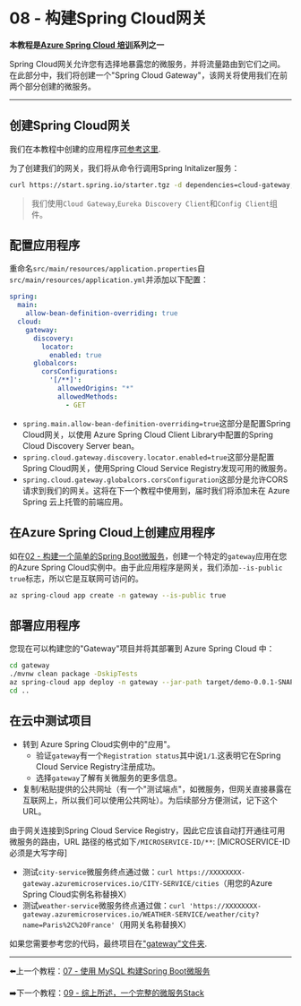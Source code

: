 # 08 - 构建Spring Cloud网关

**本教程是[Azure Spring Cloud 培训](../README.md)系列之一**


Spring Cloud网关允许您有选择地暴露您的微服务，并将流量路由到它们之间。在此部分中，我们将创建一个"Spring Cloud Gateway"，该网关将使用我们在前两个部分创建的微服务。

---

## 创建Spring Cloud网关

我们在本教程中创建的应用程序[可参考这里](gateway/).

为了创建我们的网关，我们将从命令行调用Spring Initalizer服务：

```bash
curl https://start.spring.io/starter.tgz -d dependencies=cloud-gateway,cloud-eureka,cloud-config-client -d baseDir=gateway -d bootVersion=2.3.8 -d javaVersion=1.8 | tar -xzvf -
```

> 我们使用`Cloud Gateway`,`Eureka Discovery Client`和`Config Client`组件。

## 配置应用程序

重命名`src/main/resources/application.properties`自`src/main/resources/application.yml`并添加以下配置：

```yaml
spring:
  main:
    allow-bean-definition-overriding: true
  cloud:
    gateway:
      discovery:
        locator:
          enabled: true
      globalcors:
        corsConfigurations:
          '[/**]':
            allowedOrigins: "*"
            allowedMethods:
              - GET

```

-   `spring.main.allow-bean-definition-overriding=true`这部分是配置Spring Cloud网关，以使用 Azure Spring Cloud Client Library中配置的Spring Cloud Discovery Server bean。
-   `spring.cloud.gateway.discovery.locator.enabled=true`这部分是配置Spring Cloud网关，使用Spring Cloud Service Registry发现可用的微服务。
-   `spring.cloud.gateway.globalcors.corsConfiguration`这部分是允许CORS请求到我们的网关。这将在下一个教程中使用到，届时我们将添加未在 Azure Spring 云上托管的前端应用。

## 在Azure Spring Cloud上创建应用程序

如在[02 - 构建一个简单的Spring Boot微服务](../02-build-a-simple-spring-boot-microservice/README.md)，创建一个特定的`gateway`应用在您的Azure Spring Cloud实例中。由于此应用程序是网关，我们添加`--is-public true`标志，所以它是互联网可访问的。

```bash
az spring-cloud app create -n gateway --is-public true
```

## 部署应用程序

您现在可以构建您的"Gateway"项目并将其部署到 Azure Spring Cloud 中：

```bash
cd gateway
./mvnw clean package -DskipTests
az spring-cloud app deploy -n gateway --jar-path target/demo-0.0.1-SNAPSHOT.jar
cd ..

```

## 在云中测试项目

-   转到 Azure Spring Cloud实例中的"应用"。
    -   验证`gateway`有一个`Registration status`其中说`1/1`.这表明它在Spring Cloud Service Registry注册成功。
    -   选择`gateway`了解有关微服务的更多信息。
-   复制/粘贴提供的公共网址（有一个"测试端点"，如微服务，但网关直接暴露在互联网上，所以我们可以使用公共网址）。为后续部分方便测试，记下这个URL。

由于网关连接到Spring Cloud Service Registry，因此它应该自动打开通往可用微服务的路由，URL 路径的格式如下`/MICROSERVICE-ID/**`:
[MICROSERVICE-ID必须是大写字母]

-   测试`city-service`微服务终点通过做：`curl https://XXXXXXXX-gateway.azuremicroservices.io/CITY-SERVICE/cities`（用您的Azure Spring Cloud实例名称替换X）
-   测试`weather-service`微服务终点通过做：`curl 'https://XXXXXXXX-gateway.azuremicroservices.io/WEATHER-SERVICE/weather/city?name=Paris%2C%20France'`（用网关名称替换X）

如果您需要参考您的代码，最终项目在["gateway"文件夹](gateway/).

---

⬅️上一个教程：[07 - 使用 MySQL 构建Spring Boot微服务](../07-build-a-spring-boot-microservice-using-mysql/README.md)

➡️下一个教程：[09 - 综上所述，一个完整的微服务Stack](../09-putting-it-all-together-a-complete-microservice-stack/README.md)
